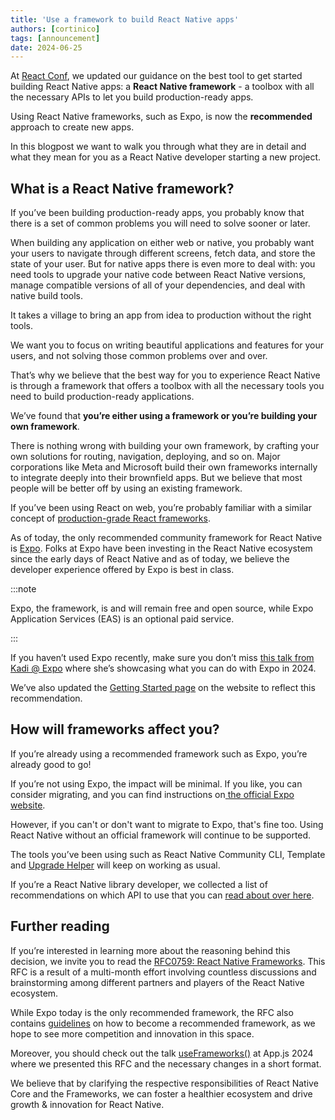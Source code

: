 ```yaml
---
title: 'Use a framework to build React Native apps'
authors: [cortinico]
tags: [announcement]
date: 2024-06-25
---
```


At [React Conf](https://www.youtube.com/live/0ckOUBiuxVY?si=pU4qP4eB5iWfY0IG&t=2320), we updated our guidance on the best tool to get started building React Native apps: a **React Native framework** - a toolbox with all the necessary APIs to let you build production-ready apps.

Using React Native frameworks, such as Expo, is now the **recommended** approach to create new apps.

In this blogpost we want to walk you through what they are in detail and what they mean for you as a React Native developer starting a new project.

<!-- truncate  -->

## What is a React Native framework?

If you’ve been building production-ready apps, you probably know that there is a set of common problems you will need to solve sooner or later.

When building any application on either web or native, you probably want your users to navigate through different screens, fetch data, and store the state of your user. But for native apps there is even more to deal with: you need tools to upgrade your native code between React Native versions, manage compatible versions of all of your dependencies, and deal with native build tools.

It takes a village to bring an app from idea to production without the right tools.

We want you to focus on writing beautiful applications and features for your users, and not solving those common problems over and over.

That’s why we believe that the best way for you to experience React Native is through a framework that offers a toolbox with all the necessary tools you need to build production-ready applications.

We’ve found that **you’re either using a framework or you’re building your own framework**.

There is nothing wrong with building your own framework, by crafting your own solutions for routing, navigation, deploying, and so on. Major corporations like Meta and Microsoft build their own frameworks internally to integrate deeply into their brownfield apps. But we believe that most people will be better off by using an existing framework.

If you’ve been using React on web, you’re probably familiar with a similar concept of [production-grade React frameworks](https://react.dev/learn/start-a-new-react-project#production-grade-react-frameworks).

As of today, the only recommended community framework for React Native is [Expo](https://docs.expo.dev/). Folks at Expo have been investing in the React Native ecosystem since the early days of React Native and as of today, we believe the developer experience offered by Expo is best in class.

:::note

Expo, the framework, is and will remain free and open source, while Expo Application Services (EAS) is an optional paid service.

:::

If you haven’t used Expo recently, make sure you don’t miss [this talk from Kadi @ Expo](https://www.youtube.com/live/0ckOUBiuxVY?si=N-WSfmAJSMfd6wDL&t=3888) where she’s showcasing what you can do with Expo in 2024.

We’ve also updated the [Getting Started page](https://reactnative.dev/docs/environment-setup) on the website to reflect this recommendation.

## How will frameworks affect you?

If you’re already using a recommended framework such as Expo, you’re already good to go!

If you’re not using Expo, the impact will be minimal. If you like, you can consider migrating, and you can find instructions on[ the official Expo website](https://docs.expo.dev/bare/overview/).

However, if you can't or don't want to migrate to Expo, that's fine too. Using React Native without an official framework will continue to be supported.

The tools you’ve been using such as React Native Community CLI, Template and [Upgrade Helper](https://react-native-community.github.io/upgrade-helper/) will keep on working as usual.

If you’re a React Native library developer, we collected a list of recommendations on which API to use that you can [read about over here](https://github.com/react-native-community/discussions-and-proposals/blob/main/proposals/0759-react-native-frameworks.md#what-do-we-recommend-to-react-native-library-developers).

## Further reading

If you’re interested in learning more about the reasoning behind this decision, we invite you to read the [RFC0759: React Native Frameworks](https://github.com/react-native-community/discussions-and-proposals/blob/main/proposals/0759-react-native-frameworks.md#what-do-we-recommend-to-react-native-library-developers). This RFC is a result of a multi-month effort involving countless discussions and brainstorming among different partners and players of the React Native ecosystem.

While Expo today is the only recommended framework, the RFC also contains [guidelines](https://github.com/react-native-community/discussions-and-proposals/blob/main/proposals/0759-react-native-frameworks.md#becoming-a-react-native-framework) on how to become a recommended framework, as we hope to see more competition and innovation in this space.

Moreover, you should check out the talk [useFrameworks()](https://www.youtube.com/watch?v=lifGTznLBcw) at App.js 2024 where we presented this RFC and the necessary changes in a short format.

We believe that by clarifying the respective responsibilities of React Native Core and the Frameworks, we can foster a healthier ecosystem and drive growth & innovation for React Native.
